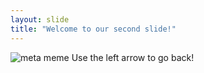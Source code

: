 ```yaml
---
layout: slide
title: "Welcome to our second slide!"
---
```

![meta meme](https://i.ytimg.com/vi/RP2UFosnYcg/hqdefault.jpg)
Use the left arrow to go back!
